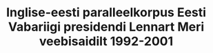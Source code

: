---
title: 'Inglise-eesti paralleelkorpus Eesti Vabariigi presidendi Lennart Meri veebisaidilt 1992-2001'
title_en: 'English-Estonian parallel corpus from the web site of Lennart Meri, President of the Republic of Estonia, 1992-2001'
notes: 'Eesti Vabariigi presidendi Lennart Meri veebisaidilt https://vp1992-2001.president.ee/est/ koostatud inglise-eesti paralleelkorpus, aastatest 1992-2001'
notes_en: 'English-Estonian parallel corpus compiled from the web site https://vp1992-2001.president.ee/eng/ of Lennart Meri, President of the Republic of Estonia, 1992-2001'
category:
  - Valitsus ja avalik sektor
category_en:
  - Government and Public Sector
resources:
  - name: President Meri paralleelkorpus
    url: 'https://www.elrc-share.eu/repository/browse/english-estonian-parallel-corpus-from-the-web-site-of-lennart-meri-president-of-the-republic-of-estonia-1992-2001/b6cf4e12e67511e8b7d400155d026706ef5b5ac27f324ac19042cbe1a939ce85/'
    format: TMX
    interactive: 'False'
license: OTHER
update_freq: 'http://purl.org/linked-data/sdmx/2009/code#freq-A'
organization: Vabariigi Presidendi Kantselei
maintainer_name: ''
maintainer_email: ''
maintainer_phone: ''
date_issued: '20/03/2020'
date_modified: 2020/07/11
---